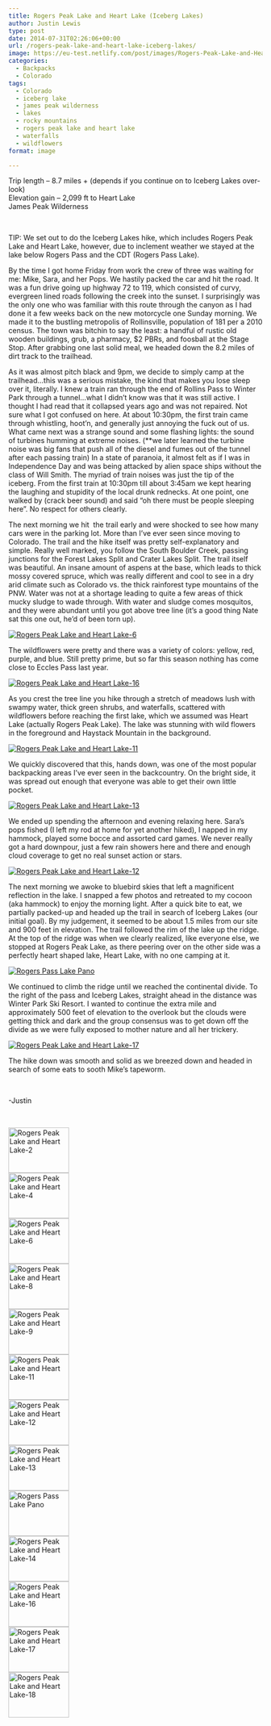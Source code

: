 ```yaml
---
title: Rogers Peak Lake and Heart Lake (Iceberg Lakes)
author: Justin Lewis
type: post
date: 2014-07-31T02:26:06+00:00
url: /rogers-peak-lake-and-heart-lake-iceberg-lakes/
image: https://eu-test.netlify.com/post/images/Rogers-Peak-Lake-and-Heart-Lake-14.jpg
categories:
  - Backpacks
  - Colorado
tags:
  - Colorado
  - iceberg lake
  - james peak wilderness
  - lakes
  - rocky mountains
  - rogers peak lake and heart lake
  - waterfalls
  - wildflowers
format: image

---
```

Trip length &#8211; 8.7 miles + (depends if you continue on to Iceberg Lakes over-look)  
Elevation gain &#8211; 2,099 ft to Heart Lake  
James Peak Wilderness

&nbsp;

TIP: We set out to do the Iceberg Lakes hike, which includes Rogers Peak Lake and Heart Lake, however, due to inclement weather we stayed at the lake below Rogers Pass and the CDT (Rogers Pass Lake).

By the time I got home Friday from work the crew of three was waiting for me: Mike, Sara, and her Pops. We hastily packed the car and hit the road. It was a fun drive going up highway 72 to 119, which consisted of curvy, evergreen lined roads following the creek into the sunset. I surprisingly was the only one who was familiar with this route through the canyon as I had done it a few weeks back on the new motorcycle one Sunday morning. We made it to the bustling metropolis of Rollinsville, population of 181 per a 2010 census. The town was bitchin to say the least: a handful of rustic old wooden buildings, grub, a pharmacy, $2 PBRs, and foosball at the Stage Stop. After grabbing one last solid meal, we headed down the 8.2 miles of dirt track to the trailhead.

<!--more-->

As it was almost pitch black and 9pm, we decide to simply camp at the trailhead&#8230;this was a serious mistake, the kind that makes you lose sleep over it, literally. I knew a train ran through the end of Rollins Pass to Winter Park through a tunnel&#8230;what I didn&#8217;t know was that it was still active. I thought I had read that it collapsed years ago and was not repaired. Not sure what I got confused on here. At about 10:30pm, the first train came through whistling, hoot&#8217;n, and generally just annoying the fuck out of us. What came next was a strange sound and some flashing lights: the sound of turbines humming at extreme noises. (**we later learned the turbine noise was big fans that push all of the diesel and fumes out of the tunnel after each passing train) In a state of paranoia, it almost felt as if I was in Independence Day and was being attacked by alien space ships without the class of Will Smith. The myriad of train noises was just the tip of the iceberg. From the first train at 10:30pm till about 3:45am we kept hearing the laughing and stupidity of the local drunk rednecks. At one point, one walked by (crack beer sound) and said &#8220;oh there must be people sleeping here&#8221;. No respect for others clearly.

The next morning we hit  the trail early and were shocked to see how many cars were in the parking lot. More than I&#8217;ve ever seen since moving to Colorado. The trail and the hike itself was pretty self-explanatory and simple. Really well marked, you follow the South Boulder Creek, passing junctions for the Forest Lakes Split and Crater Lakes Split. The trail itself was beautiful. An insane amount of aspens at the base, which leads to thick mossy covered spruce, which was really different and cool to see in a dry arid climate such as Colorado vs. the thick rainforest type mountains of the PNW. Water was not at a shortage leading to quite a few areas of thick mucky sludge to wade through. With water and sludge comes mosquitos, and they were abundant until you got above tree line (it&#8217;s a good thing Nate sat this one out, he&#8217;d of been torn up).

<div class="ngg-gallery-singlepic-image " style="">
  <a href="http://www.elevationupgrade.com/wp-content/gallery/rogers-peak-lake-and-heart-lake/Rogers-Peak-Lake-and-Heart-Lake-6.jpg"
		     title="The troops"
             data-src="http://www.elevationupgrade.com/wp-content/gallery/rogers-peak-lake-and-heart-lake/Rogers-Peak-Lake-and-Heart-Lake-6.jpg"
             data-thumbnail="http://www.elevationupgrade.com/wp-content/gallery/rogers-peak-lake-and-heart-lake/thumbs/thumbs_Rogers-Peak-Lake-and-Heart-Lake-6.jpg"
             data-image-id="167"
             data-title="Rogers Peak Lake and Heart Lake-6"
             data-description="The troops"
             target='_self'
             class="ngg-fancybox" rel="0e32914773bcdec1bce31294ae1e5c26"> <img class="ngg-singlepic"
             src="http://www.elevationupgrade.com/wp-content/gallery/rogers-peak-lake-and-heart-lake/dynamic/Rogers-Peak-Lake-and-Heart-Lake-6.jpg-nggid03167-ngg0dyn-0x0x100-00f0w010c010r110f110r010t010.jpg"
             alt="Rogers Peak Lake and Heart Lake-6"
             title="Rogers Peak Lake and Heart Lake-6"
 /> </a>
</div>

The wildflowers were pretty and there was a variety of colors: yellow, red, purple, and blue. Still pretty prime, but so far this season nothing has come close to Eccles Pass last year.

<div class="ngg-gallery-singlepic-image " style="">
  <a href="http://www.elevationupgrade.com/wp-content/gallery/rogers-peak-lake-and-heart-lake/Rogers-Peak-Lake-and-Heart-Lake-16.jpg"
		     title="Wildflowers"
             data-src="http://www.elevationupgrade.com/wp-content/gallery/rogers-peak-lake-and-heart-lake/Rogers-Peak-Lake-and-Heart-Lake-16.jpg"
             data-thumbnail="http://www.elevationupgrade.com/wp-content/gallery/rogers-peak-lake-and-heart-lake/thumbs/thumbs_Rogers-Peak-Lake-and-Heart-Lake-16.jpg"
             data-image-id="174"
             data-title="Rogers Peak Lake and Heart Lake-16"
             data-description="Wildflowers"
             target='_self'
             class="ngg-fancybox" rel="acf20927b93977257a73f7b86e8a3dff"> <img class="ngg-singlepic"
             src="http://www.elevationupgrade.com/wp-content/gallery/rogers-peak-lake-and-heart-lake/dynamic/Rogers-Peak-Lake-and-Heart-Lake-16.jpg-nggid03174-ngg0dyn-0x0x100-00f0w010c010r110f110r010t010.jpg"
             alt="Rogers Peak Lake and Heart Lake-16"
             title="Rogers Peak Lake and Heart Lake-16"
 /> </a>
</div>

As you crest the tree line you hike through a stretch of meadows lush with swampy water, thick green shrubs, and waterfalls, scattered with wildflowers before reaching the first lake, which we assumed was Heart Lake (actually Rogers Peak Lake). The lake was stunning with wild flowers in the foreground and Haystack Mountain in the background.

<div class="ngg-gallery-singlepic-image " style="">
  <a href="http://www.elevationupgrade.com/wp-content/gallery/rogers-peak-lake-and-heart-lake/Rogers-Peak-Lake-and-Heart-Lake-11.jpg"
		     title="Rogers Pass Lake"
             data-src="http://www.elevationupgrade.com/wp-content/gallery/rogers-peak-lake-and-heart-lake/Rogers-Peak-Lake-and-Heart-Lake-11.jpg"
             data-thumbnail="http://www.elevationupgrade.com/wp-content/gallery/rogers-peak-lake-and-heart-lake/thumbs/thumbs_Rogers-Peak-Lake-and-Heart-Lake-11.jpg"
             data-image-id="171"
             data-title="Rogers Peak Lake and Heart Lake-11"
             data-description="Rogers Pass Lake"
             target='_self'
             class="ngg-fancybox" rel="366e917ffc0b018b4a30fe5e0d8a6f8c"> <img class="ngg-singlepic"
             src="http://www.elevationupgrade.com/wp-content/gallery/rogers-peak-lake-and-heart-lake/dynamic/Rogers-Peak-Lake-and-Heart-Lake-11.jpg-nggid03171-ngg0dyn-0x0x100-00f0w010c010r110f110r010t010.jpg"
             alt="Rogers Peak Lake and Heart Lake-11"
             title="Rogers Peak Lake and Heart Lake-11"
 /> </a>
</div>

We quickly discovered that this, hands down, was one of the most popular backpacking areas I&#8217;ve ever seen in the backcountry. On the bright side, it was spread out enough that everyone was able to get their own little pocket.

<div class="ngg-gallery-singlepic-image " style="">
  <a href="http://www.elevationupgrade.com/wp-content/gallery/rogers-peak-lake-and-heart-lake/Rogers-Peak-Lake-and-Heart-Lake-13.jpg"
		     title="Camp"
             data-src="http://www.elevationupgrade.com/wp-content/gallery/rogers-peak-lake-and-heart-lake/Rogers-Peak-Lake-and-Heart-Lake-13.jpg"
             data-thumbnail="http://www.elevationupgrade.com/wp-content/gallery/rogers-peak-lake-and-heart-lake/thumbs/thumbs_Rogers-Peak-Lake-and-Heart-Lake-13.jpg"
             data-image-id="170"
             data-title="Rogers Peak Lake and Heart Lake-13"
             data-description="Camp"
             target='_self'
             class="ngg-fancybox" rel="d18511c4f9a7629d003410f96d59338b"> <img class="ngg-singlepic"
             src="http://www.elevationupgrade.com/wp-content/gallery/rogers-peak-lake-and-heart-lake/dynamic/Rogers-Peak-Lake-and-Heart-Lake-13.jpg-nggid03170-ngg0dyn-0x0x100-00f0w010c010r110f110r010t010.jpg"
             alt="Rogers Peak Lake and Heart Lake-13"
             title="Rogers Peak Lake and Heart Lake-13"
 /> </a>
</div>

We ended up spending the afternoon and evening relaxing here. Sara&#8217;s pops fished (I left my rod at home for yet another hiked), I napped in my hammock, played some bocce and assorted card games. We never really got a hard downpour, just a few rain showers here and there and enough cloud coverage to get no real sunset action or stars.

<div class="ngg-gallery-singlepic-image " style="">
  <a href="http://www.elevationupgrade.com/wp-content/gallery/rogers-peak-lake-and-heart-lake/Rogers-Peak-Lake-and-Heart-Lake-12.jpg"
		     title="Sunset on Rogers Pass Lake"
             data-src="http://www.elevationupgrade.com/wp-content/gallery/rogers-peak-lake-and-heart-lake/Rogers-Peak-Lake-and-Heart-Lake-12.jpg"
             data-thumbnail="http://www.elevationupgrade.com/wp-content/gallery/rogers-peak-lake-and-heart-lake/thumbs/thumbs_Rogers-Peak-Lake-and-Heart-Lake-12.jpg"
             data-image-id="172"
             data-title="Rogers Peak Lake and Heart Lake-12"
             data-description="Sunset on Rogers Pass Lake"
             target='_self'
             class="ngg-fancybox" rel="712cabb9480e1ccb9cb8caa7b4689d8e"> <img class="ngg-singlepic"
             src="http://www.elevationupgrade.com/wp-content/gallery/rogers-peak-lake-and-heart-lake/dynamic/Rogers-Peak-Lake-and-Heart-Lake-12.jpg-nggid03172-ngg0dyn-0x0x100-00f0w010c010r110f110r010t010.jpg"
             alt="Rogers Peak Lake and Heart Lake-12"
             title="Rogers Peak Lake and Heart Lake-12"
 /> </a>
</div>

The next morning we awoke to bluebird skies that left a magnificent reflection in the lake. I snapped a few photos and retreated to my cocoon (aka hammock) to enjoy the morning light. After a quick bite to eat, we partially packed-up and headed up the trail in search of Iceberg Lakes (our initial goal). By my judgement, it seemed to be about 1.5 miles from our site and 900 feet in elevation. The trail followed the rim of the lake up the ridge. At the top of the ridge was when we clearly realized, like everyone else, we stopped at Rogers Peak Lake, as there peering over on the other side was a perfectly heart shaped lake, Heart Lake, with no one camping at it.

<div class="ngg-gallery-singlepic-image " style="">
  <a href="http://www.elevationupgrade.com/wp-content/gallery/rogers-peak-lake-and-heart-lake/Rogers-Pass-Lake-Pano.jpg"
		     title="Pano of Rogers Pass Lake"
             data-src="http://www.elevationupgrade.com/wp-content/gallery/rogers-peak-lake-and-heart-lake/Rogers-Pass-Lake-Pano.jpg"
             data-thumbnail="http://www.elevationupgrade.com/wp-content/gallery/rogers-peak-lake-and-heart-lake/thumbs/thumbs_Rogers-Pass-Lake-Pano.jpg"
             data-image-id="164"
             data-title="Rogers Pass Lake Pano"
             data-description="Pano of Rogers Pass Lake"
             target='_self'
             class="ngg-fancybox" rel="adef9a9200dd5aec899a3290cc27de5b"> <img class="ngg-singlepic"
             src="http://www.elevationupgrade.com/wp-content/gallery/rogers-peak-lake-and-heart-lake/dynamic/Rogers-Pass-Lake-Pano.jpg-nggid03164-ngg0dyn-0x0x100-00f0w010c010r110f110r010t010.jpg"
             alt="Rogers Pass Lake Pano"
             title="Rogers Pass Lake Pano"
 /> </a>
</div>

We continued to climb the ridge until we reached the continental divide. To the right of the pass and Iceberg Lakes, straight ahead in the distance was Winter Park Ski Resort. I wanted to continue the extra mile and approximately 500 feet of elevation to the overlook but the clouds were getting thick and dark and the group consensus was to get down off the divide as we were fully exposed to mother nature and all her trickery.

<div class="ngg-gallery-singlepic-image " style="">
  <a href="http://www.elevationupgrade.com/wp-content/gallery/rogers-peak-lake-and-heart-lake/Rogers-Peak-Lake-and-Heart-Lake-17.jpg"
		     title="Cresting the CDT"
             data-src="http://www.elevationupgrade.com/wp-content/gallery/rogers-peak-lake-and-heart-lake/Rogers-Peak-Lake-and-Heart-Lake-17.jpg"
             data-thumbnail="http://www.elevationupgrade.com/wp-content/gallery/rogers-peak-lake-and-heart-lake/thumbs/thumbs_Rogers-Peak-Lake-and-Heart-Lake-17.jpg"
             data-image-id="175"
             data-title="Rogers Peak Lake and Heart Lake-17"
             data-description="Cresting the CDT"
             target='_self'
             class="ngg-fancybox" rel="0103d81f6d7fa4b25984559eabb799fd"> <img class="ngg-singlepic"
             src="http://www.elevationupgrade.com/wp-content/gallery/rogers-peak-lake-and-heart-lake/dynamic/Rogers-Peak-Lake-and-Heart-Lake-17.jpg-nggid03175-ngg0dyn-0x0x100-00f0w010c010r110f110r010t010.jpg"
             alt="Rogers Peak Lake and Heart Lake-17"
             title="Rogers Peak Lake and Heart Lake-17"
 /> </a>
</div>

The hike down was smooth and solid as we breezed down and headed in search of some eats to sooth Mike&#8217;s tapeworm.

&nbsp;

-Justin

&nbsp;

<div
	class="ngg-galleryoverview ngg-ajax-pagination-none"
	id="ngg-gallery-490-1">
  <!-- Thumbnails -->
  
  <div id="ngg-image-0" class="ngg-gallery-thumbnail-box" >
    <div class="ngg-gallery-thumbnail">
      <a href="http://www.elevationupgrade.com/wp-content/gallery/rogers-peak-lake-and-heart-lake/Rogers-Peak-Lake-and-Heart-Lake-2.jpg"
               title="Old barn"
               data-src="http://www.elevationupgrade.com/wp-content/gallery/rogers-peak-lake-and-heart-lake/Rogers-Peak-Lake-and-Heart-Lake-2.jpg"
               data-thumbnail="http://www.elevationupgrade.com/wp-content/gallery/rogers-peak-lake-and-heart-lake/thumbs/thumbs_Rogers-Peak-Lake-and-Heart-Lake-2.jpg"
               data-image-id="165"
               data-title="Rogers Peak Lake and Heart Lake-2"
               data-description="Old barn"
               data-image-slug="rogers-peak-lake-and-heart-lake-2-8"
               class="ngg-fancybox" rel="490"> <img
                    title="Rogers Peak Lake and Heart Lake-2"
                    alt="Rogers Peak Lake and Heart Lake-2"
                    src="http://www.elevationupgrade.com/wp-content/gallery/rogers-peak-lake-and-heart-lake/thumbs/thumbs_Rogers-Peak-Lake-and-Heart-Lake-2.jpg"
                    width="120"
                    height="90"
                    style="max-width:100%;"
 /> </a>
    </div>
  </div>
  
  <div id="ngg-image-1" class="ngg-gallery-thumbnail-box" >
    <div class="ngg-gallery-thumbnail">
      <a href="http://www.elevationupgrade.com/wp-content/gallery/rogers-peak-lake-and-heart-lake/Rogers-Peak-Lake-and-Heart-Lake-4.jpg"
               title="Waterfall"
               data-src="http://www.elevationupgrade.com/wp-content/gallery/rogers-peak-lake-and-heart-lake/Rogers-Peak-Lake-and-Heart-Lake-4.jpg"
               data-thumbnail="http://www.elevationupgrade.com/wp-content/gallery/rogers-peak-lake-and-heart-lake/thumbs/thumbs_Rogers-Peak-Lake-and-Heart-Lake-4.jpg"
               data-image-id="166"
               data-title="Rogers Peak Lake and Heart Lake-4"
               data-description="Waterfall"
               data-image-slug="rogers-peak-lake-and-heart-lake-4-8"
               class="ngg-fancybox" rel="490"> <img
                    title="Rogers Peak Lake and Heart Lake-4"
                    alt="Rogers Peak Lake and Heart Lake-4"
                    src="http://www.elevationupgrade.com/wp-content/gallery/rogers-peak-lake-and-heart-lake/thumbs/thumbs_Rogers-Peak-Lake-and-Heart-Lake-4.jpg"
                    width="120"
                    height="90"
                    style="max-width:100%;"
 /> </a>
    </div>
  </div>
  
  <div id="ngg-image-2" class="ngg-gallery-thumbnail-box" >
    <div class="ngg-gallery-thumbnail">
      <a href="http://www.elevationupgrade.com/wp-content/gallery/rogers-peak-lake-and-heart-lake/Rogers-Peak-Lake-and-Heart-Lake-6.jpg"
               title="The troops"
               data-src="http://www.elevationupgrade.com/wp-content/gallery/rogers-peak-lake-and-heart-lake/Rogers-Peak-Lake-and-Heart-Lake-6.jpg"
               data-thumbnail="http://www.elevationupgrade.com/wp-content/gallery/rogers-peak-lake-and-heart-lake/thumbs/thumbs_Rogers-Peak-Lake-and-Heart-Lake-6.jpg"
               data-image-id="167"
               data-title="Rogers Peak Lake and Heart Lake-6"
               data-description="The troops"
               data-image-slug="rogers-peak-lake-and-heart-lake-6-8"
               class="ngg-fancybox" rel="490"> <img
                    title="Rogers Peak Lake and Heart Lake-6"
                    alt="Rogers Peak Lake and Heart Lake-6"
                    src="http://www.elevationupgrade.com/wp-content/gallery/rogers-peak-lake-and-heart-lake/thumbs/thumbs_Rogers-Peak-Lake-and-Heart-Lake-6.jpg"
                    width="120"
                    height="90"
                    style="max-width:100%;"
 /> </a>
    </div>
  </div>
  
  <div id="ngg-image-3" class="ngg-gallery-thumbnail-box" >
    <div class="ngg-gallery-thumbnail">
      <a href="http://www.elevationupgrade.com/wp-content/gallery/rogers-peak-lake-and-heart-lake/Rogers-Peak-Lake-and-Heart-Lake-8.jpg"
               title="Waterfall"
               data-src="http://www.elevationupgrade.com/wp-content/gallery/rogers-peak-lake-and-heart-lake/Rogers-Peak-Lake-and-Heart-Lake-8.jpg"
               data-thumbnail="http://www.elevationupgrade.com/wp-content/gallery/rogers-peak-lake-and-heart-lake/thumbs/thumbs_Rogers-Peak-Lake-and-Heart-Lake-8.jpg"
               data-image-id="168"
               data-title="Rogers Peak Lake and Heart Lake-8"
               data-description="Waterfall"
               data-image-slug="rogers-peak-lake-and-heart-lake-8-8"
               class="ngg-fancybox" rel="490"> <img
                    title="Rogers Peak Lake and Heart Lake-8"
                    alt="Rogers Peak Lake and Heart Lake-8"
                    src="http://www.elevationupgrade.com/wp-content/gallery/rogers-peak-lake-and-heart-lake/thumbs/thumbs_Rogers-Peak-Lake-and-Heart-Lake-8.jpg"
                    width="120"
                    height="90"
                    style="max-width:100%;"
 /> </a>
    </div>
  </div>
  
  <div id="ngg-image-4" class="ngg-gallery-thumbnail-box" >
    <div class="ngg-gallery-thumbnail">
      <a href="http://www.elevationupgrade.com/wp-content/gallery/rogers-peak-lake-and-heart-lake/Rogers-Peak-Lake-and-Heart-Lake-9.jpg"
               title="Wildflowers"
               data-src="http://www.elevationupgrade.com/wp-content/gallery/rogers-peak-lake-and-heart-lake/Rogers-Peak-Lake-and-Heart-Lake-9.jpg"
               data-thumbnail="http://www.elevationupgrade.com/wp-content/gallery/rogers-peak-lake-and-heart-lake/thumbs/thumbs_Rogers-Peak-Lake-and-Heart-Lake-9.jpg"
               data-image-id="169"
               data-title="Rogers Peak Lake and Heart Lake-9"
               data-description="Wildflowers"
               data-image-slug="rogers-peak-lake-and-heart-lake-9-7"
               class="ngg-fancybox" rel="490"> <img
                    title="Rogers Peak Lake and Heart Lake-9"
                    alt="Rogers Peak Lake and Heart Lake-9"
                    src="http://www.elevationupgrade.com/wp-content/gallery/rogers-peak-lake-and-heart-lake/thumbs/thumbs_Rogers-Peak-Lake-and-Heart-Lake-9.jpg"
                    width="120"
                    height="90"
                    style="max-width:100%;"
 /> </a>
    </div>
  </div>
  
  <div id="ngg-image-5" class="ngg-gallery-thumbnail-box" >
    <div class="ngg-gallery-thumbnail">
      <a href="http://www.elevationupgrade.com/wp-content/gallery/rogers-peak-lake-and-heart-lake/Rogers-Peak-Lake-and-Heart-Lake-11.jpg"
               title="Rogers Pass Lake"
               data-src="http://www.elevationupgrade.com/wp-content/gallery/rogers-peak-lake-and-heart-lake/Rogers-Peak-Lake-and-Heart-Lake-11.jpg"
               data-thumbnail="http://www.elevationupgrade.com/wp-content/gallery/rogers-peak-lake-and-heart-lake/thumbs/thumbs_Rogers-Peak-Lake-and-Heart-Lake-11.jpg"
               data-image-id="171"
               data-title="Rogers Peak Lake and Heart Lake-11"
               data-description="Rogers Pass Lake"
               data-image-slug="rogers-peak-lake-and-heart-lake-11-7"
               class="ngg-fancybox" rel="490"> <img
                    title="Rogers Peak Lake and Heart Lake-11"
                    alt="Rogers Peak Lake and Heart Lake-11"
                    src="http://www.elevationupgrade.com/wp-content/gallery/rogers-peak-lake-and-heart-lake/thumbs/thumbs_Rogers-Peak-Lake-and-Heart-Lake-11.jpg"
                    width="120"
                    height="90"
                    style="max-width:100%;"
 /> </a>
    </div>
  </div>
  
  <div id="ngg-image-6" class="ngg-gallery-thumbnail-box" >
    <div class="ngg-gallery-thumbnail">
      <a href="http://www.elevationupgrade.com/wp-content/gallery/rogers-peak-lake-and-heart-lake/Rogers-Peak-Lake-and-Heart-Lake-12.jpg"
               title="Sunset on Rogers Pass Lake"
               data-src="http://www.elevationupgrade.com/wp-content/gallery/rogers-peak-lake-and-heart-lake/Rogers-Peak-Lake-and-Heart-Lake-12.jpg"
               data-thumbnail="http://www.elevationupgrade.com/wp-content/gallery/rogers-peak-lake-and-heart-lake/thumbs/thumbs_Rogers-Peak-Lake-and-Heart-Lake-12.jpg"
               data-image-id="172"
               data-title="Rogers Peak Lake and Heart Lake-12"
               data-description="Sunset on Rogers Pass Lake"
               data-image-slug="rogers-peak-lake-and-heart-lake-12-7"
               class="ngg-fancybox" rel="490"> <img
                    title="Rogers Peak Lake and Heart Lake-12"
                    alt="Rogers Peak Lake and Heart Lake-12"
                    src="http://www.elevationupgrade.com/wp-content/gallery/rogers-peak-lake-and-heart-lake/thumbs/thumbs_Rogers-Peak-Lake-and-Heart-Lake-12.jpg"
                    width="120"
                    height="90"
                    style="max-width:100%;"
 /> </a>
    </div>
  </div>
  
  <div id="ngg-image-7" class="ngg-gallery-thumbnail-box" >
    <div class="ngg-gallery-thumbnail">
      <a href="http://www.elevationupgrade.com/wp-content/gallery/rogers-peak-lake-and-heart-lake/Rogers-Peak-Lake-and-Heart-Lake-13.jpg"
               title="Camp"
               data-src="http://www.elevationupgrade.com/wp-content/gallery/rogers-peak-lake-and-heart-lake/Rogers-Peak-Lake-and-Heart-Lake-13.jpg"
               data-thumbnail="http://www.elevationupgrade.com/wp-content/gallery/rogers-peak-lake-and-heart-lake/thumbs/thumbs_Rogers-Peak-Lake-and-Heart-Lake-13.jpg"
               data-image-id="170"
               data-title="Rogers Peak Lake and Heart Lake-13"
               data-description="Camp"
               data-image-slug="rogers-peak-lake-and-heart-lake-13-7"
               class="ngg-fancybox" rel="490"> <img
                    title="Rogers Peak Lake and Heart Lake-13"
                    alt="Rogers Peak Lake and Heart Lake-13"
                    src="http://www.elevationupgrade.com/wp-content/gallery/rogers-peak-lake-and-heart-lake/thumbs/thumbs_Rogers-Peak-Lake-and-Heart-Lake-13.jpg"
                    width="120"
                    height="90"
                    style="max-width:100%;"
 /> </a>
    </div>
  </div>
  
  <div id="ngg-image-8" class="ngg-gallery-thumbnail-box" >
    <div class="ngg-gallery-thumbnail">
      <a href="http://www.elevationupgrade.com/wp-content/gallery/rogers-peak-lake-and-heart-lake/Rogers-Pass-Lake-Pano.jpg"
               title="Pano of Rogers Pass Lake"
               data-src="http://www.elevationupgrade.com/wp-content/gallery/rogers-peak-lake-and-heart-lake/Rogers-Pass-Lake-Pano.jpg"
               data-thumbnail="http://www.elevationupgrade.com/wp-content/gallery/rogers-peak-lake-and-heart-lake/thumbs/thumbs_Rogers-Pass-Lake-Pano.jpg"
               data-image-id="164"
               data-title="Rogers Pass Lake Pano"
               data-description="Pano of Rogers Pass Lake"
               data-image-slug="rogers-pass-lake-pano-8"
               class="ngg-fancybox" rel="490"> <img
                    title="Rogers Pass Lake Pano"
                    alt="Rogers Pass Lake Pano"
                    src="http://www.elevationupgrade.com/wp-content/gallery/rogers-peak-lake-and-heart-lake/thumbs/thumbs_Rogers-Pass-Lake-Pano.jpg"
                    width="120"
                    height="90"
                    style="max-width:100%;"
 /> </a>
    </div>
  </div>
  
  <div id="ngg-image-9" class="ngg-gallery-thumbnail-box" >
    <div class="ngg-gallery-thumbnail">
      <a href="http://www.elevationupgrade.com/wp-content/gallery/rogers-peak-lake-and-heart-lake/Rogers-Peak-Lake-and-Heart-Lake-14.jpg"
               title="Sunrise on the valley"
               data-src="http://www.elevationupgrade.com/wp-content/gallery/rogers-peak-lake-and-heart-lake/Rogers-Peak-Lake-and-Heart-Lake-14.jpg"
               data-thumbnail="http://www.elevationupgrade.com/wp-content/gallery/rogers-peak-lake-and-heart-lake/thumbs/thumbs_Rogers-Peak-Lake-and-Heart-Lake-14.jpg"
               data-image-id="173"
               data-title="Rogers Peak Lake and Heart Lake-14"
               data-description="Sunrise on the valley"
               data-image-slug="rogers-peak-lake-and-heart-lake-14-7"
               class="ngg-fancybox" rel="490"> <img
                    title="Rogers Peak Lake and Heart Lake-14"
                    alt="Rogers Peak Lake and Heart Lake-14"
                    src="http://www.elevationupgrade.com/wp-content/gallery/rogers-peak-lake-and-heart-lake/thumbs/thumbs_Rogers-Peak-Lake-and-Heart-Lake-14.jpg"
                    width="120"
                    height="90"
                    style="max-width:100%;"
 /> </a>
    </div>
  </div>
  
  <div id="ngg-image-10" class="ngg-gallery-thumbnail-box" >
    <div class="ngg-gallery-thumbnail">
      <a href="http://www.elevationupgrade.com/wp-content/gallery/rogers-peak-lake-and-heart-lake/Rogers-Peak-Lake-and-Heart-Lake-16.jpg"
               title="Wildflowers"
               data-src="http://www.elevationupgrade.com/wp-content/gallery/rogers-peak-lake-and-heart-lake/Rogers-Peak-Lake-and-Heart-Lake-16.jpg"
               data-thumbnail="http://www.elevationupgrade.com/wp-content/gallery/rogers-peak-lake-and-heart-lake/thumbs/thumbs_Rogers-Peak-Lake-and-Heart-Lake-16.jpg"
               data-image-id="174"
               data-title="Rogers Peak Lake and Heart Lake-16"
               data-description="Wildflowers"
               data-image-slug="rogers-peak-lake-and-heart-lake-16-3"
               class="ngg-fancybox" rel="490"> <img
                    title="Rogers Peak Lake and Heart Lake-16"
                    alt="Rogers Peak Lake and Heart Lake-16"
                    src="http://www.elevationupgrade.com/wp-content/gallery/rogers-peak-lake-and-heart-lake/thumbs/thumbs_Rogers-Peak-Lake-and-Heart-Lake-16.jpg"
                    width="120"
                    height="90"
                    style="max-width:100%;"
 /> </a>
    </div>
  </div>
  
  <div id="ngg-image-11" class="ngg-gallery-thumbnail-box" >
    <div class="ngg-gallery-thumbnail">
      <a href="http://www.elevationupgrade.com/wp-content/gallery/rogers-peak-lake-and-heart-lake/Rogers-Peak-Lake-and-Heart-Lake-17.jpg"
               title="Cresting the CDT"
               data-src="http://www.elevationupgrade.com/wp-content/gallery/rogers-peak-lake-and-heart-lake/Rogers-Peak-Lake-and-Heart-Lake-17.jpg"
               data-thumbnail="http://www.elevationupgrade.com/wp-content/gallery/rogers-peak-lake-and-heart-lake/thumbs/thumbs_Rogers-Peak-Lake-and-Heart-Lake-17.jpg"
               data-image-id="175"
               data-title="Rogers Peak Lake and Heart Lake-17"
               data-description="Cresting the CDT"
               data-image-slug="rogers-peak-lake-and-heart-lake-17-3"
               class="ngg-fancybox" rel="490"> <img
                    title="Rogers Peak Lake and Heart Lake-17"
                    alt="Rogers Peak Lake and Heart Lake-17"
                    src="http://www.elevationupgrade.com/wp-content/gallery/rogers-peak-lake-and-heart-lake/thumbs/thumbs_Rogers-Peak-Lake-and-Heart-Lake-17.jpg"
                    width="120"
                    height="90"
                    style="max-width:100%;"
 /> </a>
    </div>
  </div>
  
  <div id="ngg-image-12" class="ngg-gallery-thumbnail-box" >
    <div class="ngg-gallery-thumbnail">
      <a href="http://www.elevationupgrade.com/wp-content/gallery/rogers-peak-lake-and-heart-lake/Rogers-Peak-Lake-and-Heart-Lake-18.jpg"
               title="The top of the CDT"
               data-src="http://www.elevationupgrade.com/wp-content/gallery/rogers-peak-lake-and-heart-lake/Rogers-Peak-Lake-and-Heart-Lake-18.jpg"
               data-thumbnail="http://www.elevationupgrade.com/wp-content/gallery/rogers-peak-lake-and-heart-lake/thumbs/thumbs_Rogers-Peak-Lake-and-Heart-Lake-18.jpg"
               data-image-id="176"
               data-title="Rogers Peak Lake and Heart Lake-18"
               data-description="The top of the CDT"
               data-image-slug="rogers-peak-lake-and-heart-lake-18-3"
               class="ngg-fancybox" rel="490"> <img
                    title="Rogers Peak Lake and Heart Lake-18"
                    alt="Rogers Peak Lake and Heart Lake-18"
                    src="http://www.elevationupgrade.com/wp-content/gallery/rogers-peak-lake-and-heart-lake/thumbs/thumbs_Rogers-Peak-Lake-and-Heart-Lake-18.jpg"
                    width="120"
                    height="90"
                    style="max-width:100%;"
 /> </a>
    </div>
  </div>
  
  <!-- Pagination -->
  
  <div class='ngg-clear'>
  </div>
</div>